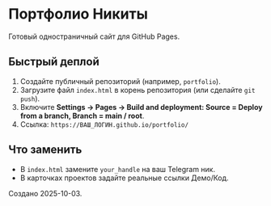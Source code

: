 # Портфолио Никиты

Готовый одностраничный сайт для GitHub Pages.

## Быстрый деплой

1. Создайте публичный репозиторий (например, `portfolio`).
2. Загрузите файл `index.html` в корень репозитория (или сделайте `git push`).
3. Включите **Settings → Pages → Build and deployment: Source = Deploy from a branch, Branch = main / root**.
4. Ссылка: `https://ВАШ_ЛОГИН.github.io/portfolio/`

## Что заменить
- В `index.html` замените `your_handle` на ваш Telegram ник.
- В карточках проектов задайте реальные ссылки Демо/Код.

Создано 2025-10-03.
